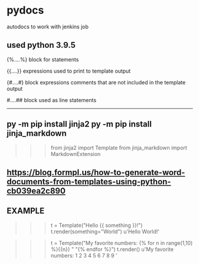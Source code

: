 # pydocs
autodocs to work with jenkins job

used python 3.9.5
---------------------------------
{%....%}  block for statements

{{....}}  expressions used to print to template output

{#....#} block expressions comments that are not included in the template output

#....## block used as line statements

------------------------------------
py -m pip install jinja2
py -m pip install jinja_markdown
------------------------------------
>>> from jinja2 import Template
>>> from jinja_markdown import MarkdownExtension


https://blog.formpl.us/how-to-generate-word-documents-from-templates-using-python-cb039ea2c890
----------------------------------------------
EXAMPLE
----------------------------------------------
>>> t = Template("Hello {{ something }}!")
>>> t.render(something="World")
u'Hello World!'

>>> t = Template("My favorite numbers: {% for n in range(1,10) %}{{n}} " "{% endfor %}")
>>> t.render()
u'My favorite numbers: 1 2 3 4 5 6 7 8 9 '